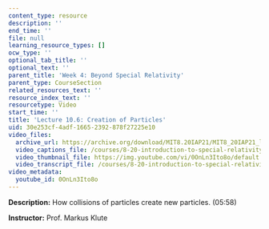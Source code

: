 ```yaml
---
content_type: resource
description: ''
end_time: ''
file: null
learning_resource_types: []
ocw_type: ''
optional_tab_title: ''
optional_text: ''
parent_title: 'Week 4: Beyond Special Relativity'
parent_type: CourseSection
related_resources_text: ''
resource_index_text: ''
resourcetype: Video
start_time: ''
title: 'Lecture 10.6: Creation of Particles'
uid: 30e253cf-4adf-1665-2392-878f27225e10
video_files:
  archive_url: https://archive.org/download/MIT8.20IAP21/MIT8_20IAP21_lec10-6_300k.mp4
  video_captions_file: /courses/8-20-introduction-to-special-relativity-january-iap-2021/3e60428f0b4750a9afd384ed42f98d22_0OnLn3Ito8o.vtt
  video_thumbnail_file: https://img.youtube.com/vi/0OnLn3Ito8o/default.jpg
  video_transcript_file: /courses/8-20-introduction-to-special-relativity-january-iap-2021/4cd4a3adf3be36a4796cc07b360c77d6_0OnLn3Ito8o.pdf
video_metadata:
  youtube_id: 0OnLn3Ito8o
---
```


**Description:** How collisions of particles create new particles. (05:58)

**Instructor:** Prof. Markus Klute



